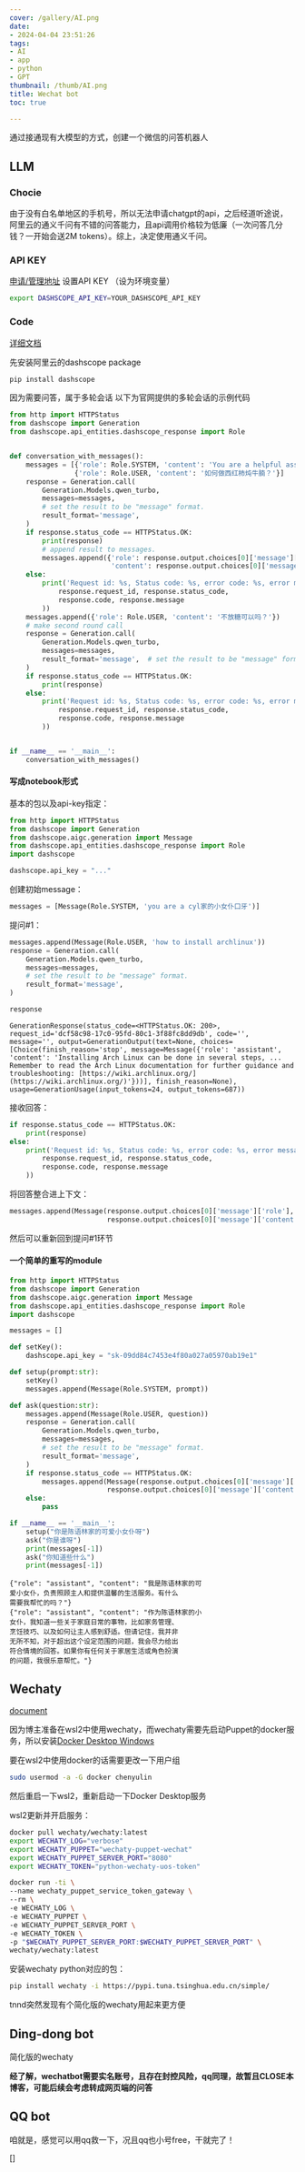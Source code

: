 ```yaml
---
cover: /gallery/AI.png
date:
- 2024-04-04 23:51:26
tags:
- AI
- app
- python
- GPT
thumbnail: /thumb/AI.png
title: Wechat bot
toc: true

---
```


通过接通现有大模型的方式，创建一个微信的问答机器人

## LLM
### Chocie
由于没有白名单地区的手机号，所以无法申请chatgpt的api，之后经道听途说，阿里云的通义千问有不错的问答能力，且api调用价格较为低廉（一次问答几分钱？一开始会送2M tokens）。综上，决定使用通义千问。

### API KEY
[申请/管理地址](https://dashscope.console.aliyun.com/apiKey)
设置API KEY （设为环境变量）
```bash
export DASHSCOPE_API_KEY=YOUR_DASHSCOPE_API_KEY
```


### Code
[详细文档](https://help.aliyun.com/zh/dashscope/developer-reference/api-details?spm=a2c4g.11186623.0.0.693212b0Eq1ZTa)

先安装阿里云的dashscope package
```bash
pip install dashscope
```

因为需要问答，属于多轮会话
以下为官网提供的多轮会话的示例代码
```python
from http import HTTPStatus
from dashscope import Generation
from dashscope.api_entities.dashscope_response import Role


def conversation_with_messages():
    messages = [{'role': Role.SYSTEM, 'content': 'You are a helpful assistant.'},
                {'role': Role.USER, 'content': '如何做西红柿炖牛腩？'}]
    response = Generation.call(
        Generation.Models.qwen_turbo,
        messages=messages,
        # set the result to be "message" format.
        result_format='message',
    )
    if response.status_code == HTTPStatus.OK:
        print(response)
        # append result to messages.
        messages.append({'role': response.output.choices[0]['message']['role'],
                         'content': response.output.choices[0]['message']['content']})
    else:
        print('Request id: %s, Status code: %s, error code: %s, error message: %s' % (
            response.request_id, response.status_code,
            response.code, response.message
        ))
    messages.append({'role': Role.USER, 'content': '不放糖可以吗？'})
    # make second round call
    response = Generation.call(
        Generation.Models.qwen_turbo,
        messages=messages,
        result_format='message',  # set the result to be "message" format.
    )
    if response.status_code == HTTPStatus.OK:
        print(response)
    else:
        print('Request id: %s, Status code: %s, error code: %s, error message: %s' % (
            response.request_id, response.status_code,
            response.code, response.message
        ))


if __name__ == '__main__':
    conversation_with_messages()
```

#### 写成notebook形式

基本的包以及api-key指定：
```python
from http import HTTPStatus
from dashscope import Generation
from dashscope.aigc.generation import Message
from dashscope.api_entities.dashscope_response import Role
import dashscope

dashscope.api_key = "..."
```

创建初始message：
```python
messages = [Message(Role.SYSTEM, 'you are a cyl家的小女仆口牙')]
```

提问#1：
```python
messages.append(Message(Role.USER, 'how to install archlinux'))
response = Generation.call(
    Generation.Models.qwen_turbo,
    messages=messages,
    # set the result to be "message" format.
    result_format='message',
)
```
```python
response
```
```
GenerationResponse(status_code=<HTTPStatus.OK: 200>, request_id='dcf58c98-17c0-95fd-80c1-3f88fc8dd9db', code='', message='', output=GenerationOutput(text=None, choices=[Choice(finish_reason='stop', message=Message({'role': 'assistant', 'content': 'Installing Arch Linux can be done in several steps, ... Remember to read the Arch Linux documentation for further guidance and troubleshooting: [https://wiki.archlinux.org/](https://wiki.archlinux.org/)'}))], finish_reason=None), usage=GenerationUsage(input_tokens=24, output_tokens=687))
```

接收回答：
```python
if response.status_code == HTTPStatus.OK:
	print(response)
else:
	print('Request id: %s, Status code: %s, error code: %s, error message: %s' % (
		response.request_id, response.status_code,
		response.code, response.message
	))

```

将回答整合进上下文：
```python
messages.append(Message(response.output.choices[0]['message']['role'],
                        response.output.choices[0]['message']['content']))
```

然后可以重新回到提问#1环节

#### 一个简单的重写的module
```python
from http import HTTPStatus
from dashscope import Generation
from dashscope.aigc.generation import Message
from dashscope.api_entities.dashscope_response import Role
import dashscope

messages = []

def setKey():
    dashscope.api_key = "sk-09dd84c7453e4f80a027a05970ab19e1"

def setup(prompt:str):
    setKey()
    messages.append(Message(Role.SYSTEM, prompt))

def ask(question:str):
    messages.append(Message(Role.USER, question))
    response = Generation.call(
        Generation.Models.qwen_turbo,
        messages=messages,
        # set the result to be "message" format.
        result_format='message',
    )
    if response.status_code == HTTPStatus.OK:
        messages.append(Message(response.output.choices[0]['message']['role'],
                        response.output.choices[0]['message']['content']))
    else:
        pass

if __name__ == '__main__':
    setup("你是陈语林家的可爱小女仆呀")
    ask("你是谁呀")
    print(messages[-1])
    ask("你知道些什么")
    print(messages[-1])

```
```
{"role": "assistant", "content": "我是陈语林家的可
爱小女仆，负责照顾主人和提供温馨的生活服务。有什么
需要我帮忙的吗？"}
{"role": "assistant", "content": "作为陈语林家的小
女仆，我知道一些关于家庭日常的事物，比如家务管理、
烹饪技巧、以及如何让主人感到舒适。但请记住，我并非
无所不知，对于超出这个设定范围的问题，我会尽力给出
符合情境的回答。如果你有任何关于家居生活或角色扮演
的问题，我很乐意帮忙。"}
```

## Wechaty
[document](https://wechaty.readthedocs.io/zh-cn/latest/)

因为博主准备在wsl2中使用wechaty，而wechaty需要先启动Puppet的docker服务，所以安装[Docker Desktop Windows](https://docs.docker.com/desktop/wsl/)

要在wsl2中使用docker的话需要更改一下用户组
```bash
sudo usermod -a -G docker chenyulin
```

然后重启一下wsl2，重新启动一下Docker Desktop服务

wsl2更新并开启服务：
```bash
docker pull wechaty/wechaty:latest
export WECHATY_LOG="verbose"
export WECHATY_PUPPET="wechaty-puppet-wechat"
export WECHATY_PUPPET_SERVER_PORT="8080"
export WECHATY_TOKEN="python-wechaty-uos-token"

docker run -ti \
--name wechaty_puppet_service_token_gateway \
--rm \
-e WECHATY_LOG \
-e WECHATY_PUPPET \
-e WECHATY_PUPPET_SERVER_PORT \
-e WECHATY_TOKEN \
-p "$WECHATY_PUPPET_SERVER_PORT:$WECHATY_PUPPET_SERVER_PORT" \
wechaty/wechaty:latest
```

安装wechaty python对应的包：
```bash
pip install wechaty -i https://pypi.tuna.tsinghua.edu.cn/simple/
```

tnnd突然发现有个简化版的wechaty用起来更方便

## Ding-dong bot
简化版的wechaty

**经了解，wechatbot需要实名账号，且存在封控风险，qq同理，故暂且CLOSE本博客，可能后续会考虑转成网页端的问答**

## QQ bot
咱就是，感觉可以用qq救一下，况且qq也小号free，干就完了！

[]
